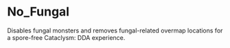 # No_Fungal
Disables fungal monsters and removes fungal-related overmap locations for a spore-free Cataclysm: DDA experience.
